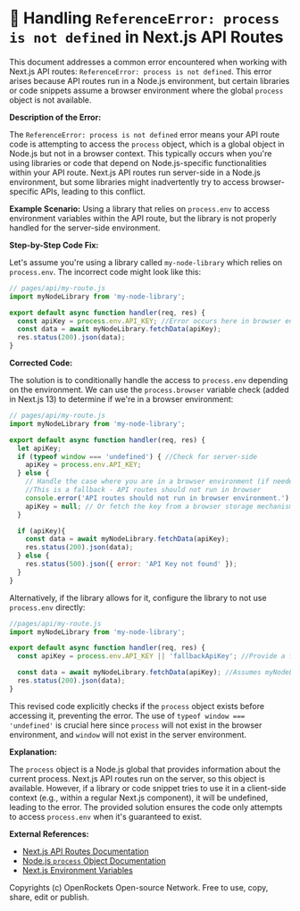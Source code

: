 # 🐞 Handling `ReferenceError: process is not defined` in Next.js API Routes


This document addresses a common error encountered when working with Next.js API routes: `ReferenceError: process is not defined`. This error arises because API routes run in a Node.js environment, but certain libraries or code snippets assume a browser environment where the global `process` object is not available.


**Description of the Error:**

The `ReferenceError: process is not defined` error means your API route code is attempting to access the `process` object, which is a global object in Node.js but not in a browser context. This typically occurs when you're using libraries or code that depend on Node.js-specific functionalities within your API route.  Next.js API routes run server-side in a Node.js environment, but some libraries might inadvertently try to access browser-specific APIs, leading to this conflict.


**Example Scenario:**  Using a library that relies on `process.env` to access environment variables within the API route, but the library is not properly handled for the server-side environment.


**Step-by-Step Code Fix:**

Let's assume you're using a library called `my-node-library` which relies on `process.env`.  The incorrect code might look like this:

```javascript
// pages/api/my-route.js
import myNodeLibrary from 'my-node-library';

export default async function handler(req, res) {
  const apiKey = process.env.API_KEY; //Error occurs here in browser environment
  const data = await myNodeLibrary.fetchData(apiKey);
  res.status(200).json(data);
}
```

**Corrected Code:**

The solution is to conditionally handle the access to `process.env` depending on the environment.  We can use the `process.browser` variable check (added in Next.js 13) to determine if we're in a browser environment:

```javascript
// pages/api/my-route.js
import myNodeLibrary from 'my-node-library';

export default async function handler(req, res) {
  let apiKey;
  if (typeof window === 'undefined') { //Check for server-side
    apiKey = process.env.API_KEY;
  } else {
    // Handle the case where you are in a browser environment (if needed - unlikely in API routes)
    //This is a fallback - API routes should not run in browser
    console.error('API routes should not run in browser environment.');
    apiKey = null; // Or fetch the key from a browser storage mechanism
  }

  if (apiKey){
    const data = await myNodeLibrary.fetchData(apiKey);
    res.status(200).json(data);
  } else {
    res.status(500).json({ error: 'API Key not found' });
  }
}

```

Alternatively, if the library allows for it, configure the library to not use `process.env` directly:

```javascript
//pages/api/my-route.js
import myNodeLibrary from 'my-node-library';

export default async function handler(req, res) {
  const apiKey = process.env.API_KEY || 'fallbackApiKey'; //Provide a fallback

  const data = await myNodeLibrary.fetchData(apiKey); //Assumes myNodeLibrary supports this configuration
  res.status(200).json(data);
}
```

This revised code explicitly checks if the `process` object exists before accessing it, preventing the error.  The use of `typeof window === 'undefined'` is crucial here since `process` will not exist in the browser environment, and `window` will not exist in the server environment.


**Explanation:**

The `process` object is a Node.js global that provides information about the current process.  Next.js API routes run on the server, so this object is available. However, if a library or code snippet tries to use it in a client-side context (e.g., within a regular Next.js component), it will be undefined, leading to the error.  The provided solution ensures the code only attempts to access `process.env` when it's guaranteed to exist.


**External References:**

* [Next.js API Routes Documentation](https://nextjs.org/docs/api-routes/introduction)
* [Node.js `process` Object Documentation](https://nodejs.org/api/process.html)
* [Next.js Environment Variables](https://nextjs.org/docs/basic-features/environment-variables)


Copyrights (c) OpenRockets Open-source Network. Free to use, copy, share, edit or publish.

